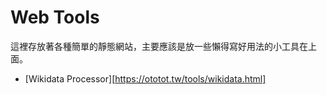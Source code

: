 Web Tools
===

這裡存放著各種簡單的靜態網站，主要應該是放一些懶得寫好用法的小工具在上面。

- [Wikidata Processor][https://ototot.tw/tools/wikidata.html]
